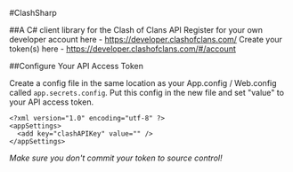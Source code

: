 #ClashSharp

##A C# client library for the Clash of Clans API
Register for your own developer account here - https://developer.clashofclans.com/
Create your token(s) here - https://developer.clashofclans.com/#/account


##Configure Your API Access Token

Create a config file in the same location as your App.config / Web.config called `app.secrets.config`.  Put this config in the new file and set "value" to your API access token. 

```
<?xml version="1.0" encoding="utf-8" ?>
<appSettings>
  <add key="clashAPIKey" value="" />
</appSettings>
```

*Make sure you don't commit your token to source control!*
